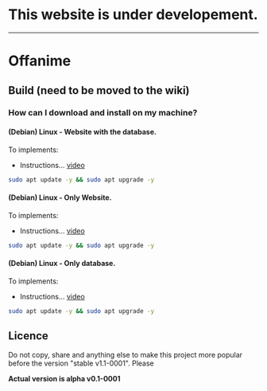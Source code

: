 # **This website is under developement.**

---

# Offanime

## Build  (need to be moved to the wiki)

### How can I download and install on my machine?

#### **(Debian) Linux - Website with the database.**

To implements: 
- Instructions... [video](https://alinkofavideo.com/explaination-of-website-and-database/)

```bash
sudo apt update -y && sudo apt upgrade -y
```

#### **(Debian) Linux - Only Website.**

To implements: 
- Instructions... [video](https://alinkofavideo.com/explaination-of-website/)

```bash
sudo apt update -y && sudo apt upgrade -y
```

#### **(Debian) Linux - Only database.** 

To implements: 
- Instructions... [video](https://alinkofavideo.com/explaination-of-database/)

```bash
sudo apt update -y && sudo apt upgrade -y
```

## Licence

Do not copy, share and anything else to make this project more popular before the version "stable v1.1-0001". Please

**Actual version is alpha v0.1-0001**